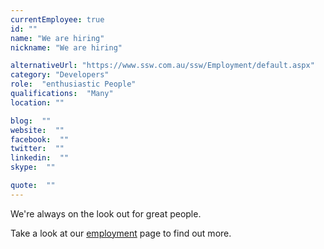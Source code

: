 ```yaml
---
currentEmployee: true
id: ""
name: "We are hiring"
nickname: "We are hiring"

alternativeUrl: "https://www.ssw.com.au/ssw/Employment/default.aspx"
category: "Developers"
role:  "enthusiastic People"
qualifications:  "Many"
location: ""

blog:  ""
website:  ""
facebook:  ""
twitter:  ""
linkedin:  ""
skype:  ""

quote:  ""
---
```


We're always on the look out for great people.

Take a look at our [employment](http://www.ssw.com.au/ssw/Employment/Employment.aspx) page to find out more.